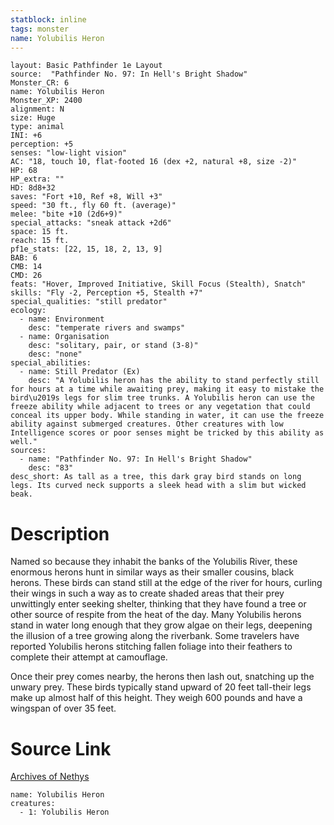```yaml
---
statblock: inline
tags: monster
name: Yolubilis Heron
---
```

```statblock
layout: Basic Pathfinder 1e Layout
source:  "Pathfinder No. 97: In Hell's Bright Shadow"
Monster_CR: 6
name: Yolubilis Heron
Monster_XP: 2400
alignment: N
size: Huge
type: animal
INI: +6
perception: +5
senses: "low-light vision"
AC: "18, touch 10, flat-footed 16 (dex +2, natural +8, size -2)"
HP: 68
HP_extra: ""
HD: 8d8+32
saves: "Fort +10, Ref +8, Will +3"
speed: "30 ft., fly 60 ft. (average)"
melee: "bite +10 (2d6+9)"
special_attacks: "sneak attack +2d6"
space: 15 ft.
reach: 15 ft.
pf1e_stats: [22, 15, 18, 2, 13, 9]
BAB: 6
CMB: 14
CMD: 26
feats: "Hover, Improved Initiative, Skill Focus (Stealth), Snatch"
skills: "Fly -2, Perception +5, Stealth +7"
special_qualities: "still predator"
ecology:
  - name: Environment
    desc: "temperate rivers and swamps"
  - name: Organisation
    desc: "solitary, pair, or stand (3-8)"
    desc: "none"
special_abilities:
  - name: Still Predator (Ex)
    desc: "A Yolubilis heron has the ability to stand perfectly still for hours at a time while awaiting prey, making it easy to mistake the bird\u2019s legs for slim tree trunks. A Yolubilis heron can use the freeze ability while adjacent to trees or any vegetation that could conceal its upper body. While standing in water, it can use the freeze ability against submerged creatures. Other creatures with low Intelligence scores or poor senses might be tricked by this ability as well."
sources:
  - name: "Pathfinder No. 97: In Hell's Bright Shadow"
    desc: "83"
desc_short: As tall as a tree, this dark gray bird stands on long legs. Its curved neck supports a sleek head with a slim but wicked beak.
```
# Description
Named so because they inhabit the banks of the Yolubilis River, these enormous herons hunt in similar ways as their smaller cousins, black herons. These birds can stand still at the edge of the river for hours, curling their wings in such a way as to create shaded areas that their prey unwittingly enter seeking shelter, thinking that they have found a tree or other source of respite from the heat of the day. Many Yolubilis herons stand in water long enough that they grow algae on their legs, deepening the illusion of a tree growing along the riverbank. Some travelers have reported Yolubilis herons stitching fallen foliage into their feathers to complete their attempt at camouflage.

Once their prey comes nearby, the herons then lash out, snatching up the unwary prey. These birds typically stand upward of 20 feet tall-their legs make up almost half of this height. They weigh 600 pounds and have a wingspan of over 35 feet.
# Source Link
[Archives of Nethys](https://aonprd.com/MonsterDisplay.aspx?ItemName=Yolubilis%20Heron)
```encounter-table
name: Yolubilis Heron
creatures:
  - 1: Yolubilis Heron
```
